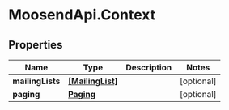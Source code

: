 # MoosendApi.Context

## Properties
Name | Type | Description | Notes
------------ | ------------- | ------------- | -------------
**mailingLists** | [**[MailingList]**](MailingList.md) |  | [optional] 
**paging** | [**Paging**](Paging.md) |  | [optional] 


